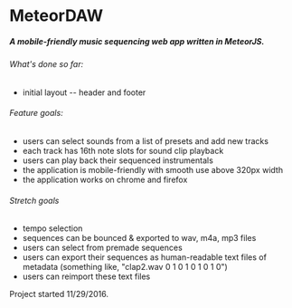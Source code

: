 # MeteorDAW

##### A mobile-friendly music sequencing web app written in MeteorJS. 


###### What's done so far:
- initial layout -- header and footer

###### Feature goals:
- users can select sounds from a list of presets and add new tracks
- each track has 16th note slots for sound clip playback
- users can play back their sequenced instrumentals
- the application is mobile-friendly with smooth use above 320px width
- the application works on chrome and firefox

###### Stretch goals
- tempo selection
- sequences can be bounced & exported to wav, m4a, mp3 files
- users can select from premade sequences 
- users can export their sequences as human-readable text files of metadata (something like, "clap2.wav 0 1 0 1 0 1 0 1 0")
- users can reimport these text files

Project started 11/29/2016.
